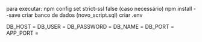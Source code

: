 para executar:
npm config set strict-ssl false (caso necessário)
npm install --save
criar banco de dados (novo_script.sql)
criar .env

DB_HOST        = 
DB_USER        = 
DB_PASSWORD    = 
DB_NAME        = 
DB_PORT        = 
APP_PORT       = 
